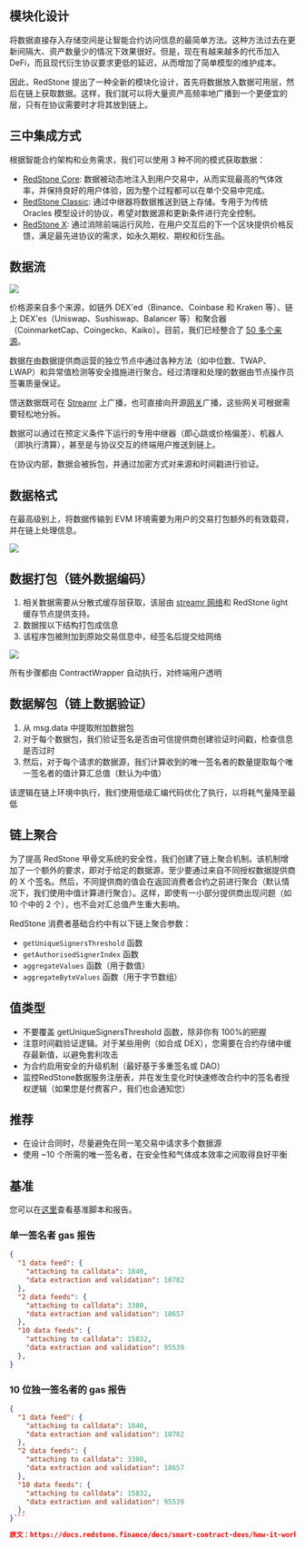 
## 模块化设计

将数据直接存入存储空间是让智能合约访问信息的最简单方法。这种方法过去在更新间隔大、资产数量少的情况下效果很好。但是，现在有越来越多的代币加入 DeFi，而且现代衍生协议要求更低的延迟，从而增加了简单模型的维护成本。

因此，RedStone 提出了一种全新的模块化设计，首先将数据放入数据可用层，然后在链上获取数据。这样，我们就可以将大量资产高频率地广播到一个更便宜的层，只有在协议需要时才将其放到链上。


## 三中集成方式

根据智能合约架构和业务需求，我们可以使用 3 种不同的模式获取数据：

- [RedStone Core](https://docs.redstone.finance/docs/smart-contract-devs/how-it-works#:~:text=3%20different%20models%3A-,RedStone%20Core,-%2C%20data%20is%20dynamically): 数据被动态地注入到用户交易中，从而实现最高的气体效率，并保持良好的用户体验，因为整个过程都可以在单个交易中完成。
- [RedStone Classic](https://docs.redstone.finance/docs/smart-contract-devs/get-started/redstone-classic): 通过中继器将数据推送到链上存储。专用于为传统 Oracles 模型设计的协议，希望对数据源和更新条件进行完全控制。
- [RedStone X](https://docs.redstone.finance/docs/smart-contract-devs/get-started/redstone-classic): 通过消除前端运行风险，在用户交互后的下一个区块提供价格反馈，满足最先进协议的需求，如永久期权、期权和衍生品。


## 数据流

![](https://docs.redstone.finance/img/architecture.png)

价格源来自多个来源，如链外 DEX'ed（Binance、Coinbase 和 Kraken 等）、链上 DEX'es（Uniswap、Sushiswap、Balancer 等）和聚合器（CoinmarketCap、Coingecko、Kaiko）。目前，我们已经整合了 [50 多个来源](https://app.redstone.finance/#/app/sources)。

数据在由数据提供商运营的独立节点中通过各种方法（如中位数、TWAP、LWAP）和异常值检测等安全措施进行聚合。经过清理和处理的数据由节点操作员签署质量保证。

馈送数据既可在 [Streamr](https://streamr.network/) 上广播，也可直接向开源[网关](https://github.com/redstone-finance/redstone-oracles-monorepo/tree/main/packages/cache-service)广播，这些网关可根据需要轻松地分拆。

数据可以通过在预定义条件下运行的专用中继器（即心跳或价格偏差）、机器人（即执行清算），甚至是与协议交互的终端用户推送到链上。

在协议内部，数据会被拆包，并通过加密方式对来源和时间戳进行验证。

## 数据格式

在最高级别上，将数据传输到 EVM 环境需要为用户的交易打包额外的有效载荷，并在链上处理信息。

![](https://raw.githubusercontent.com/redstone-finance/redstone-docs/main/static/img/redstone-tx-wrapping.png)



## 数据打包（链外数据编码）

1. 相关数据需要从分散式缓存层获取，该层由 [streamr 网络](https://docs.redstone.finance/docs/smart-contract-devs/get-started/redstone-classic)和 RedStone light 缓存节点提供支持。
2. 数据按以下结构打包成信息
3. 该程序包被附加到原始交易信息中，经签名后提交给网络

![](https://docs.redstone.finance/img/payload.png)

所有步骤都由 ContractWrapper 自动执行，对终端用户透明


## 数据解包（链上数据验证）

1. 从 msg.data 中提取附加数据包
2. 对于每个数据包，我们验证签名是否由可信提供商创建验证时间戳，检查信息是否过时
3. 然后，对于每个请求的数据源，我们计算收到的唯一签名者的数量提取每个唯一签名者的值计算汇总值（默认为中值）

该逻辑在链上环境中执行，我们使用低级汇编代码优化了执行，以将耗气量降至最低


## 链上聚合

为了提高 RedStone 甲骨文系统的安全性，我们创建了链上聚合机制。该机制增加了一个额外的要求，即对于给定的数据源，至少要通过来自不同授权数据提供商的 X 个签名。然后，不同提供商的值会在返回消费者合约之前进行聚合（默认情况下，我们使用中值计算进行聚合）。这样，即使有一小部分提供商出现问题（如 10 个中的 2 个），也不会对汇总值产生重大影响。

RedStone 消费者基础合约中有以下链上聚合参数：

- `getUniqueSignersThreshold` 函数
- `getAuthorisedSignerIndex` 函数
- `aggregateValues` 函数（用于数值）
- `aggregateByteValues` 函数（用于字节数组）


## 值类型

- 不要覆盖 getUniqueSignersThreshold 函数，除非你有 100%的把握
- 注意时间戳验证逻辑。对于某些用例（如合成 DEX），您需要在合约存储中缓存最新值，以避免套利攻击
- 为合约启用安全的升级机制（最好基于多重签名或 DAO）
- 监控RedStone数据服务注册表，并在发生变化时快速修改合约中的签名者授权逻辑（如果您是付费客户，我们也会通知您）


## 推荐

- 在设计合同时，尽量避免在同一笔交易中请求多个数据源
- 使用 ~10 个所需的唯一签名者，在安全性和气体成本效率之间取得良好平衡


## 基准

您可以在[这里](https://github.com/redstone-finance/redstone-oracles-monorepo/tree/main/packages/evm-connector/benchmarks)查看基准脚本和报告。

### 单一签名者 gas 报告

```json
{
  "1 data feed": {
    "attaching to calldata": 1840,
    "data extraction and validation": 10782
  },
  "2 data feeds": {
    "attaching to calldata": 3380,
    "data extraction and validation": 18657
  },
  "10 data feeds": {
    "attaching to calldata": 15832,
    "data extraction and validation": 95539
  },
}
```

### 10 位独一签名者的 gas 报告


```json
{
  "1 data feed": {
    "attaching to calldata": 1840,
    "data extraction and validation": 10782
  },
  "2 data feeds": {
    "attaching to calldata": 3380,
    "data extraction and validation": 18657
  },
  "10 data feeds": {
    "attaching to calldata": 15832,
    "data extraction and validation": 95539
  },
}```

原文：https://docs.redstone.finance/docs/smart-contract-devs/how-it-works
